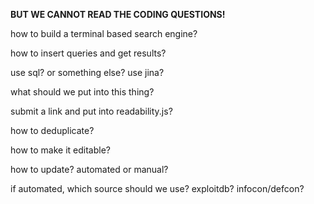 **BUT WE CANNOT READ THE CODING QUESTIONS!**

how to build a terminal based search engine?

how to insert queries and get results?

use sql? or something else? use jina?

what should we put into this thing?

submit a link and put into readability.js?

how to deduplicate?

how to make it editable?

how to update? automated or manual?

if automated, which source should we use? exploitdb? infocon/defcon?